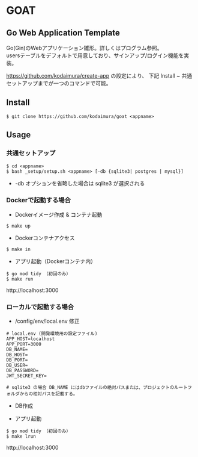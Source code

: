 # GOAT
## Go Web Application Template
Go(Gin)のWebアプリケーション雛形。詳しくはプログラム参照。  
usersテーブルをデフォルトで用意しており、サインアップ/ログイン機能を実装。

https://github.com/kodaimura/create-app の設定により、
下記 Install ~ 共通セットアップまでが一つのコマンドで可能。

## Install
```
$ git clone https://github.com/kodaimura/goat <appname>
```

## Usage
### 共通セットアップ
```
$ cd <appname>
$ bash _setup/setup.sh <appname> [-db {sqlite3| postgres | mysql}]
```
* -db オプションを省略した場合は sqlite3 が選択される

### Dockerで起動する場合
* Dockerイメージ作成 & コンテナ起動
```
$ make up
```
* Dockerコンテナアクセス
```
$ make in
```
* アプリ起動（Dockerコンテナ内）
```
$ go mod tidy （初回のみ）
$ make run
```
http://localhost:3000

### ローカルで起動する場合
* <appname>/config/env/local.env 修正
```
# local.env (開発環境用の設定ファイル)
APP_HOST=localhost
APP_PORT=3000
DB_NAME=
DB_HOST=
DB_PORT=
DB_USER=
DB_PASSWORD=
JWT_SECRET_KEY=

# sqlite3 の場合 DB_NAME にはdbファイルの絶対パスまたは、プロジェクトのルートフォルダからの相対パスを記載する。
```
* DB作成

* アプリ起動
```
$ go mod tidy （初回のみ）
$ make lrun
```
http://localhost:3000
